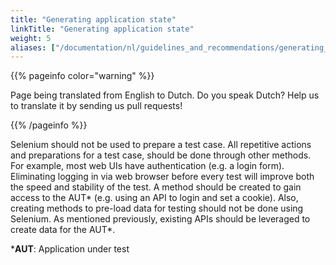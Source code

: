```yaml
---
title: "Generating application state"
linkTitle: "Generating application state"
weight: 5
aliases: ["/documentation/nl/guidelines_and_recommendations/generating_application_state/"]  
---
```


{{% pageinfo color="warning" %}}
<p class="lead">
   <i class="fas fa-language display-4"></i> 
   Page being translated from 
   English to Dutch. Do you speak Dutch? Help us to translate
   it by sending us pull requests!
</p>
{{% /pageinfo %}}

Selenium should not be used to prepare a test case.  All repetitive
actions and preparations for a test case, should be done through other
methods.  For example, most web UIs have authentication (e.g. a login
form). Eliminating logging in via web browser before every test will
improve both the speed and stability of the test. A method should be
created to gain access to the AUT* (e.g. using an API to login and set a
cookie).  Also, creating methods to pre-load data for
testing should not be done using Selenium.  As mentioned previously,
existing APIs should be leveraged to create data for the AUT*.

***AUT**: Application under test
